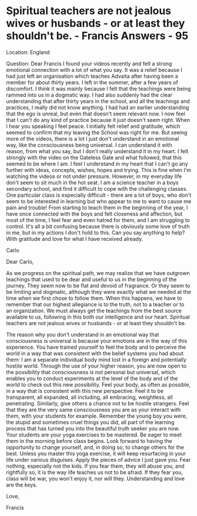 # Spiritual teachers are not jealous wives or husbands - or at least they shouldn't be. - Francis Answers - 95

Location: England

Question: Dear Francis I found your videos recently and felt a strong emotional connection with a lot of what you say. It was a relief because I had just left an organisation which teaches Advaita after having been a member for about thirty years. I left in the summer, after a few years of discomfort. I think it was mainly because I felt that the teachings were being rammed into us in a dogmatic way. I had also suddenly had the clear understanding that after thirty years in the school, and all the teachings and practices, I really did not know anything. I had had an earlier understanding that the ego is unreal, but even that doesn't seem relevant now. I now feel that I can't do any kind of practice because it just doesn't seem right. When I hear you speaking I feel peace. I initially felt relief and gratitude, which seemed to confirm that my leaving the School was right for me. But seeing more of the videos, there is a lot I just don't understand in an emotional way, like the consciousness being universal. I can understand it with reason, from what you say, but I don't really understand it in my heart. I felt strongly with the video on the Gateless Gate and what followed, that this seemed to be where I am. I feel I understand in my heart that I can't go any further with ideas, concepts, wishes, hopes and trying. This is fine when I'm watching the videos or not under pressure. However, in my everyday life don't seem to sit much in the hot seat. I am a science teacher in a boys secondary school, and find it difficult to cope with the challenging classes. One particular class is especially difficult - there are a lot of boys, who don't seem to be interested in learning but who appear to me to want to cause me pain and trouble! From starting to teach them in the beginning of the year, I have once connected with the boys and felt closeness and affection, but most of the time, I feel fear and even hatred for them, and I am struggling to control. It's all a bit confusing because there is obviously some love of truth in me, but in my actions I don't hold to this. Can you say anything to help? With gratitude and love for what I have received already.

Carlo

Dear Carlo,

As we progress on the spiritual path, we may realize that we have outgrown teachings that used to be dear and useful to us in the beginning of the journey. They seem now to be flat and devoid of fragrance. Or they seem to be limiting and dogmatic, although they were exactly what we needed at the time when we first chose to follow them. When this happens, we have to remember that our highest allegiance is to the truth, not to a teacher or to an organization. We must always get the teachings from the best source available to us, following in this both our intelligence and our heart. Spiritual teachers are not jealous wives or husbands - or at least they shouldn't be.

The reason why you don't understand in an emotional way that consciousness is universal is because your emotions are in the way of this experience. You have trained yourself to feel the body and to perceive the world in a way that was consistent with the belief systems you had about them: I am a separate individual body mind lost in a foreign and potentially hostile world. Through the use of your higher reason, you are now open to the possibility that consciousness is not personal but universal, which enables you to conduct experiments at the level of the body and of the world to check out this new possibility. Feel your body, as often as possible, in a way that is consistent with this new perspective. Feel it to be transparent, all expanded, all including, all embracing, weightless, all penetrating. Similarly, give others a chance not to be hostile strangers. Feel that they are the very same consciousness you are as your interact with them, with your students for example. Remember the young boy you were, the stupid and sometimes cruel things you did, all part of the learning process that has turned you into the beautiful truth seeker you are now. Your students are your yoga exercises to be mastered. Be eager to meet them in the morning before class begins. Look forward to having the opportunity to change yourself, and, in doing so, to change others for the best. Unless you master this yoga exercise, it will keep resurfacing in your life under various disguises. Apply the pieces of advice I just gave you. Fear nothing, especially not the kids. If you fear them, they will abuse you, and rightfully so, it is the way life teaches us not to be afraid. If they fear you, class will be war, you won't enjoy it, nor will they. Understanding and love are the keys.

Love,

Francis

